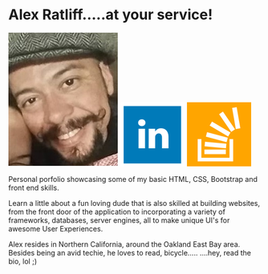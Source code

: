 # Alex Ratliff.....at your service!

![alt text](./assets/img/alex.gif) 
![alt text](./assets/img/linkedin.png) ![alt text](./assets/img/stackover2.png)

Personal porfolio showcasing some of my basic HTML, CSS, Bootstrap and front end skills.

Learn a little about a fun loving dude that is also skilled at building websites, from the front door of the application to incorporating a variety of frameworks, databases, server engines, all to make unique UI's for awesome User Experiences.

Alex resides in Northern California, around the Oakland East Bay area.  Besides being an avid techie, he loves to read, bicycle.....
....hey, read the bio, lol ;)